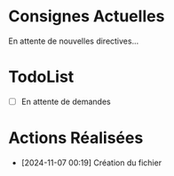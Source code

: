 # Consignes Actuelles
En attente de nouvelles directives...

# TodoList
- [ ] En attente de demandes

# Actions Réalisées
- [2024-11-07 00:19] Création du fichier